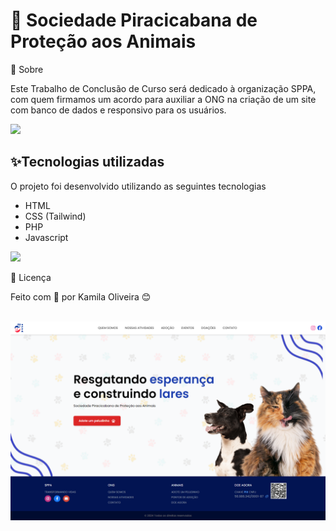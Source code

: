 <h1>🚀 Sociedade Piracicabana de Proteção aos Animais</h1>
🔖  Sobre
<p>Este Trabalho de Conclusão de Curso será dedicado à organização SPPA, com quem firmamos um acordo para auxiliar a ONG na criação de um site com banco de dados e responsivo para os usuários.</p>

![](https://raw.githubusercontent.com/andreasbm/readme/master/assets/lines/rainbow.png)

##  ✨Tecnologias utilizadas

O projeto foi desenvolvido utilizando as seguintes tecnologias

- HTML
- CSS (Tailwind)
- PHP
- Javascript

![](https://raw.githubusercontent.com/andreasbm/readme/master/assets/lines/rainbow.png)


<p>📄 Licença</p>
<p>Feito com 💜 por Kamila Oliveira 😊</p>

<br>
<img src="src/assets/images/preview.png">
